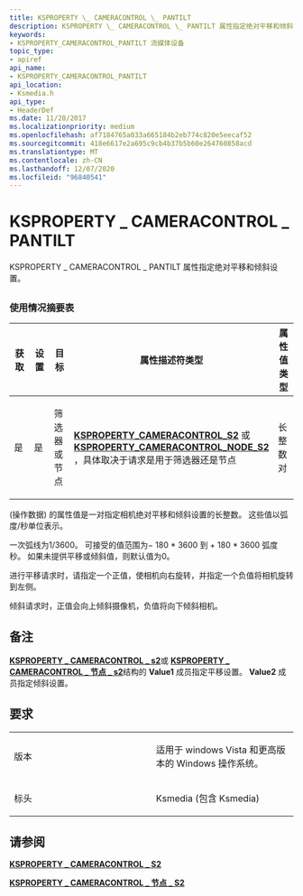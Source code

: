 ```yaml
---
title: KSPROPERTY \_ CAMERACONTROL \_ PANTILT
description: KSPROPERTY \_ CAMERACONTROL \_ PANTILT 属性指定绝对平移和倾斜设置。
keywords:
- KSPROPERTY_CAMERACONTROL_PANTILT 流媒体设备
topic_type:
- apiref
api_name:
- KSPROPERTY_CAMERACONTROL_PANTILT
api_location:
- Ksmedia.h
api_type:
- HeaderDef
ms.date: 11/28/2017
ms.localizationpriority: medium
ms.openlocfilehash: af7184765a033a665184b2eb774c820e5eecaf52
ms.sourcegitcommit: 418e6617e2a695c9cb4b37b5b60e264760858acd
ms.translationtype: MT
ms.contentlocale: zh-CN
ms.lasthandoff: 12/07/2020
ms.locfileid: "96840541"
---
```

# <a name="ksproperty_cameracontrol_pantilt"></a>KSPROPERTY \_ CAMERACONTROL \_ PANTILT


KSPROPERTY \_ CAMERACONTROL \_ PANTILT 属性指定绝对平移和倾斜设置。

## <span id="ddk_ksproperty_cameracontrol_pantilt_ks"></span><span id="DDK_KSPROPERTY_CAMERACONTROL_PANTILT_KS"></span>


### <a name="usage-summary-table"></a>使用情况摘要表

<table>
<colgroup>
<col width="20%" />
<col width="20%" />
<col width="20%" />
<col width="20%" />
<col width="20%" />
</colgroup>
<thead>
<tr class="header">
<th>获取</th>
<th>设置</th>
<th>目标</th>
<th>属性描述符类型</th>
<th>属性值类型</th>
</tr>
</thead>
<tbody>
<tr class="odd">
<td><p>是</p></td>
<td><p>是</p></td>
<td><p>筛选器或节点</p></td>
<td><p><a href="/windows-hardware/drivers/ddi/ksmedia/ns-ksmedia-ksproperty_cameracontrol_s2" data-raw-source="[&lt;strong&gt;KSPROPERTY_CAMERACONTROL_S2&lt;/strong&gt;](/windows-hardware/drivers/ddi/ksmedia/ns-ksmedia-ksproperty_cameracontrol_s2)"><strong>KSPROPERTY_CAMERACONTROL_S2</strong></a> 或 <a href="/windows-hardware/drivers/ddi/ksmedia/ns-ksmedia-ksproperty_cameracontrol_node_s2" data-raw-source="[&lt;strong&gt;KSPROPERTY_CAMERACONTROL_NODE_S2&lt;/strong&gt;](/windows-hardware/drivers/ddi/ksmedia/ns-ksmedia-ksproperty_cameracontrol_node_s2)"><strong>KSPROPERTY_CAMERACONTROL_NODE_S2</strong></a> ，具体取决于请求是用于筛选器还是节点</p></td>
<td><p>长整数对</p></td>
</tr>
</tbody>
</table>

 

 (操作数据) 的属性值是一对指定相机绝对平移和倾斜设置的长整数。 这些值以弧度/秒单位表示。

一次弧线为1/3600。 可接受的值范围为− 180 \* 3600 到 + 180 \* 3600 弧度秒。 如果未提供平移或倾斜值，则默认值为0。

进行平移请求时，请指定一个正值，使相机向右旋转，并指定一个负值将相机旋转到左侧。

倾斜请求时，正值会向上倾斜摄像机，负值将向下倾斜相机。

<a name="remarks"></a>备注
-------

[**KSPROPERTY \_ CAMERACONTROL \_ s2**](/windows-hardware/drivers/ddi/ksmedia/ns-ksmedia-ksproperty_cameracontrol_s2)或 [**KSPROPERTY \_ CAMERACONTROL \_ 节点 \_ s2**](/windows-hardware/drivers/ddi/ksmedia/ns-ksmedia-ksproperty_cameracontrol_node_s2)结构的 **Value1** 成员指定平移设置。 **Value2** 成员指定倾斜设置。

<a name="requirements"></a>要求
------------

<table>
<colgroup>
<col width="50%" />
<col width="50%" />
</colgroup>
<tbody>
<tr class="odd">
<td><p>版本</p></td>
<td><p>适用于 windows Vista 和更高版本的 Windows 操作系统。</p></td>
</tr>
<tr class="even">
<td><p>标头</p></td>
<td>Ksmedia (包含 Ksmedia) </td>
</tr>
</tbody>
</table>

## <a name="see-also"></a>请参阅


[**KSPROPERTY \_ CAMERACONTROL \_ S2**](/windows-hardware/drivers/ddi/ksmedia/ns-ksmedia-ksproperty_cameracontrol_s2)

[**KSPROPERTY \_ CAMERACONTROL \_ 节点 \_ S2**](/windows-hardware/drivers/ddi/ksmedia/ns-ksmedia-ksproperty_cameracontrol_node_s2)

